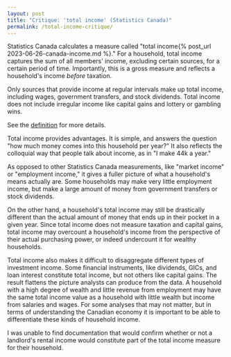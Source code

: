 ```yaml
---
layout: post
title: "Critique: 'total income' (Statistics Canada)"
permalink: /total-income-critique/
---
```


Statistics Canada calculates a measure called "total income{% post_url 2023-06-26-canada-income.md %}." For a household, total income captures the sum of all members' income, excluding certain sources, for a certain period of time. Importantly, this is a gross measure and reflects a household's income _before_ taxation. 

Only sources that provide income at regular intervals make up total income, including wages, government transfers, and stock dividends. Total income does not include irregular income like capital gains and lottery or gambling wins. 

See the [definition](https://www12.statcan.gc.ca/census-recensement/2021/ref/dict/az/definition-eng.cfm?ID=pop123) for more details.

Total income provides advantages. It is simple, and answers the question "how much money comes into this household per year?" It also reflects the colloquial way that people talk about income, as in "I make 44k a year."

As opposed to other Statistics Canada measurements, like "market income" or "employment income," it gives a fuller picture of what a household's means actually are. Some households may make very little employment income, but make a large amount of money from government transfers or stock dividends.

On the other hand, a household's total income may still be drastically different than the actual amount of money that ends up in their pocket in a given year. Since total income does not measure taxation and capital gains, total income may overcount a household's income from the perspective of their actual purchasing power, or indeed undercount it for wealthy households.

Total income also makes it difficult to disaggregate different types of investment income. Some financial instruments, like dividends, GICs, and loan interest constitute total income, but not others like capital gains. The result flattens the picture analysts can produce from the data. A household with a high degree of wealth and little revenue from employment may have the same total income value as a household with little wealth but income from salaries and wages. For some analyses that may not matter, but in terms of understanding the Canadian economy it is important to be able to differentiate these kinds of household income.

I was unable to find documentation that would confirm whether or not a landlord's rental income would constitute part of the total income measure for their household.
